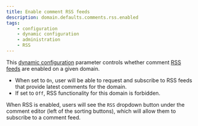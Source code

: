 ```yaml
---
title: Enable comment RSS feeds
description: domain.defaults.comments.rss.enabled
tags:
    - configuration
    - dynamic configuration
    - administration
    - RSS
---
```


This [dynamic configuration](/configuration/backend/dynamic) parameter controls whether comment [RSS feeds](https://en.wikipedia.org/wiki/RSS) are enabled on a given domain.

<!--more-->

* When set to `On`, user will be able to request and subscribe to RSS feeds that provide latest comments for the domain.
* If set to `Off`, RSS functionality for this domain is forbidden.

When RSS is enabled, users will see the `RSS` dropdown button under the comment editor (left of the sorting buttons), which will allow them to subscribe to a comment feed.
